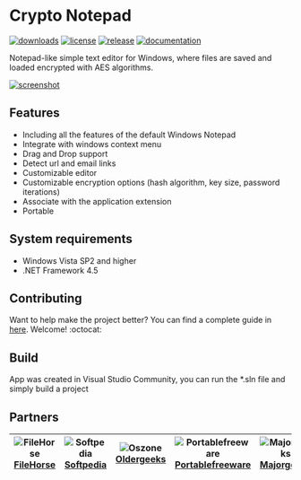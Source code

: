 # Crypto Notepad
[![downloads](https://img.shields.io/github/downloads/Sigmanor/Crypto-Notepad/total.svg)](https://github.com/Sigmanor/Crypto-Notepad/releases)
[![license](https://img.shields.io/github/license/Sigmanor/Crypto-Notepad.svg)](https://github.com/Sigmanor/Crypto-Notepad/blob/master/LICENSE)
[![release](https://img.shields.io/github/release/Sigmanor/Crypto-Notepad.svg)](https://github.com/Sigmanor/Crypto-Notepad/wiki/Release-Notes)
[![documentation](https://img.shields.io/badge/documentation-wiki-yellowgreen.svg)](https://github.com/Sigmanor/Crypto-Notepad/wiki/Documentation)

Notepad-like simple text editor for Windows, where files are saved and loaded encrypted with AES algorithms.

[![screenshot](http://i.imgur.com/edLLh8v.png)](https://github.com/Sigmanor/Crypto-Notepad/wiki/Documentation#screenshots)

## Features

* Including all the features of the default Windows Notepad
* Integrate with windows context menu
* Drag and Drop support
* Detect url and email links
* Сustomizable editor 
* Сustomizable encryption options (hash algorithm, key size, password iterations)  
* Associate with the application extension
* Portable

## System requirements
* Windows Vista SP2 and higher
* .NET Framework 4.5

## Contributing
Want to help make the project better? You can find a complete guide in [here](https://github.com/Sigmanor/Crypto-Notepad/blob/master/CONTRIBUTING.md). Welcome! :octocat:

## Build
App was created in Visual Studio Community, you can run the *.sln file and simply build a project

## Partners
![FileHorse](http://i.imgur.com/o5hgnav.png) [FileHorse](http://filehorse.com/download-crypto-notepad/) | ![Softpedia](http://i.imgur.com/mPpwppP.png)[Softpedia](http://softpedia.com/get/Office-tools/Text-editors/Crypto-Notepad.shtml) | ![Oszone](https://i.imgur.com/Jo5hP0X.jpg) [Oldergeeks](https://www.oldergeeks.com/downloads/file.php?id=2665) | ![Portablefreeware](http://i.imgur.com/7v2GHXE.png) [Portablefreeware](https://portablefreeware.com/index.php?id=2873) | ![Majorgeeks](http://i.imgur.com/qQr5IZv.png) [Majorgeeks](http://www.majorgeeks.com/files/details/crypto_notepad.html)
--- | --- | --- | --- | ---
